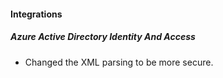 
#### Integrations
##### Azure Active Directory Identity And Access
- Changed the XML parsing to be more secure.
